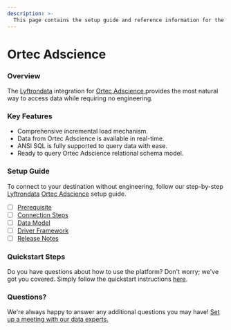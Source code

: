 ```yaml
---
description: >-
  This page contains the setup guide and reference information for the Ortec Adscience source connector.
---
```


# Ortec Adscience

### Overview

The [Lyftrondata](https://www.lyftrondata.com/) integration for [Ortec Adscience](https://www.lyftrondata.com/integration/ortec-adscience/)[ ](https://www.lyftrondata.com/integration/ortec-adscience/)provides the most natural way to access data while requiring no engineering.

### Key Features

* Comprehensive incremental load mechanism.
* Data from Ortec Adscience is available in real-time.&#x20;
* ANSI SQL is fully supported to query data with ease.
* Ready to query Ortec Adscience relational schema model.

### Setup Guide

To connect to your destination without engineering, follow our step-by-step [Lyftrondata](https://www.lyftrondata.com/)  [Ortec Adscience](https://www.lyftrondata.com/integration/ortec-adscience/) setup guide.

* [ ] [Prerequisite](../../marketing-analytics/ortec-adscience/prerequisite.md)
* [ ] [Connection Steps](../../marketing-analytics/ortec-adscience/connection-steps.md)
* [ ] [Data Model](../../marketing-analytics/ortec-adscience/data-model/)
* [ ] [Driver Framework](../../marketing-analytics/ortec-adscience/driver-framework/)
* [ ] [Release Notes](../../marketing-analytics/ortec-adscience/release-notes.md)

### Quickstart Steps

Do you have questions about how to use the platform? Don't worry; we've got you covered. Simply follow the quickstart instructions [here](../../../quickstart-steps.md).

### Questions? <a href="#questions" id="questions"></a>

We're always happy to answer any additional questions you may have! [Set up a meeting with our data experts.](https://www.lyftrondata.com/book-a-meeting/)

